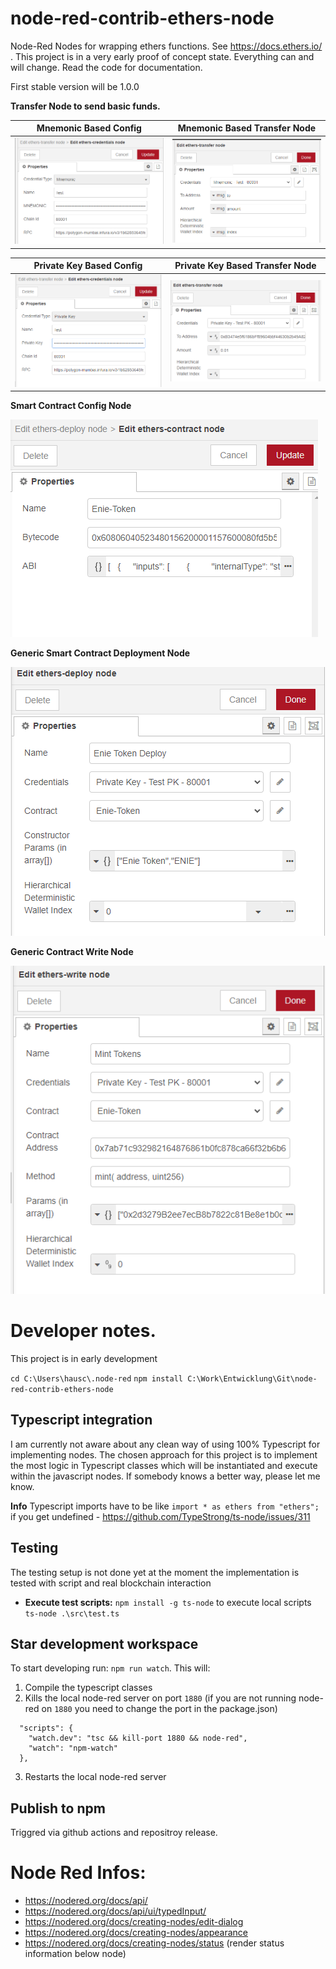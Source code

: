 # node-red-contrib-ethers-node
Node-Red Nodes for wrapping ethers functions. See https://docs.ethers.io/ . This project is in a very early proof of concept state. Everything can and will change. Read the code for documentation.

First stable version will be 1.0.0

**Transfer Node to send basic funds.**

| Mnemonic Based Config | Mnemonic Based Transfer Node |
|-----------------------|------------------------------|
|![system schema](https://github.com/andreashauschild/node-red-contrib-ethers-node/blob/main/docs/config-node-mnemonic.PNG?raw=true)|![system schema](https://github.com/andreashauschild/node-red-contrib-ethers-node/blob/main/docs/transfer-mnemonic.PNG?raw=true)|


| Private Key Based Config                                                                                                  | Private Key Based Transfer Node                                                                                           |
|---------------------------------------------------------------------------------------------------------------------------|---------------------------------------------------------------------------------------------------------------------------|
| ![system schema](https://github.com/andreashauschild/node-red-contrib-ethers-node/blob/main/docs/config-node-pkey.PNG?raw=true) | ![system schema](https://github.com/andreashauschild/node-red-contrib-ethers-node/blob/main/docs/transfer-pkey.PNG?raw=true) |

**Smart Contract Config Node**

![system schema](https://github.com/andreashauschild/node-red-contrib-ethers-node/blob/main/docs/contract-config.PNG?raw=true)

**Generic Smart Contract Deployment Node**

![system schema](https://github.com/andreashauschild/node-red-contrib-ethers-node/blob/main/docs/deploy-node.PNG?raw=true)

**Generic  Contract Write Node**

![system schema](https://github.com/andreashauschild/node-red-contrib-ethers-node/blob/main/docs/write-node.PNG?raw=true)

# Developer notes.
This project is in early development

`cd C:\Users\hausc\.node-red`
`npm install C:\Work\Entwicklung\Git\node-red-contrib-ethers-node`

## Typescript integration
I am currently not aware about any clean way of using 100% Typescript for implementing nodes. The chosen 
approach for this project is to implement the most logic in Typescript classes which will be instantiated and execute within the javascript nodes.
If somebody knows a better way, please let me know.

**Info**
Typescript imports have to be like `import * as ethers from "ethers";` if you get undefined - https://github.com/TypeStrong/ts-node/issues/311


## Testing
The testing setup is not done yet at the moment the implementation is tested with script and real blockchain interaction

- **Execute test scripts:** `npm install -g ts-node` to execute local scripts `ts-node .\src\test.ts`



## Star development workspace
To start developing run: `npm run watch`. This will:
1. Compile the typescript classes
2. Kills the local node-red server on port `1880` (if you are not running node-red on `1880` you need to change the port in the package.json)
  ```
    "scripts": {
      "watch.dev": "tsc && kill-port 1880 && node-red",
      "watch": "npm-watch"
    },
  ```
3. Restarts the local node-red server

## Publish to npm
Triggred via github actions and repositroy release.

# Node Red Infos:
- https://nodered.org/docs/api/
- https://nodered.org/docs/api/ui/typedInput/
- https://nodered.org/docs/creating-nodes/edit-dialog
- https://nodered.org/docs/creating-nodes/appearance
- https://nodered.org/docs/creating-nodes/status  (render status information below node)
